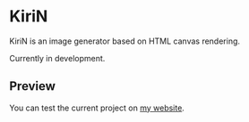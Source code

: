 # KiriN

KiriN is an image generator based on HTML canvas rendering.

Currently in development.

## Preview

You can test the current project on [my website](https://aamulumi.info/KiriN).
